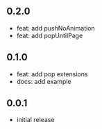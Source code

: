 ## 0.2.0

- feat: add pushNoAnimation
- feat: add popUntilPage

## 0.1.0

- feat: add pop extensions
- docs: add example

## 0.0.1

- initial release
